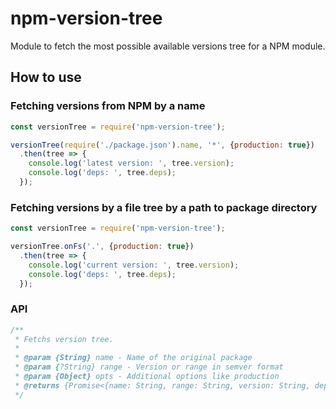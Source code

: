 # npm-version-tree

Module to fetch the most possible available versions tree for a NPM module.

## How to use

### Fetching versions from NPM by a name

```js
const versionTree = require('npm-version-tree');

versionTree(require('./package.json').name, '*', {production: true})
  .then(tree => {
    console.log('latest version: ', tree.version);
    console.log('deps: ', tree.deps);
  });
```

### Fetching versions by a file tree by a path to package directory

```js
const versionTree = require('npm-version-tree');

versionTree.onFs('.', {production: true})
  .then(tree => {
    console.log('current version: ', tree.version);
    console.log('deps: ', tree.deps);
  });
```

### API

```js
/**
 * Fetchs version tree.
 *
 * @param {String} name - Name of the original package
 * @param {?String} range - Version or range in semver format
 * @param {Object} opts - Additional options like production
 * @returns {Promise<{name: String, range: String, version: String, deps: Array}>}
 */
```

